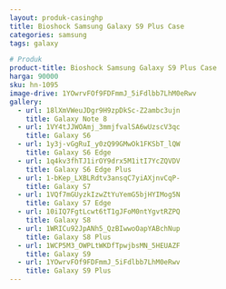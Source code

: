 ```yaml
---
layout: produk-casinghp
title: Bioshock Samsung Galaxy S9 Plus Case
categories: samsung
tags: galaxy

# Produk
product-title: Bioshock Samsung Galaxy S9 Plus Case
harga: 90000
sku: hn-1095
image-drive: 1YOwrvFOf9FDFmmJ_5iFdlbb7LhM0eRwv
gallery:
  - url: 18lXmVWeuJDgr9H9zpDkSc-Z2ambc3ujn
    title: Galaxy Note 8
  - url: 1VY4tJJWOAmj_3mmjfvalSA6wUzscV3qc
    title: Galaxy S6
  - url: 1y3j-vGgRuI_y0zQ99GMwOk1FKSbT_lQW
    title: Galaxy S6 Edge
  - url: 1q4kv3fhTJ1irOY9drx5M1itI7YcZQVDV
    title: Galaxy S6 Edge Plus
  - url: 1-bKep_LXBLRdtv3ansqC7yiAXjnvCqP-
    title: Galaxy S7
  - url: 1VQf7mGUyzkIzwZtYuYemG5bjHYIMog5N
    title: Galaxy S7 Edge
  - url: 10iIQ7FgtLcwt6tT1gJFoM0ntYgvtRZPQ
    title: Galaxy S8
  - url: 1WRICu92JpANh5_QzBIwwoOapYABchNup
    title: Galaxy S8 Plus
  - url: 1WCP5M3_OWPLtWKDfTpwjbsMN_5HEUAZF
    title: Galaxy S9
  - url: 1YOwrvFOf9FDFmmJ_5iFdlbb7LhM0eRwv
    title: Galaxy S9 Plus
---
```

